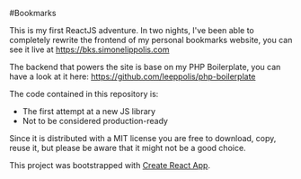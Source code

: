 #Bookmarks

This is my first ReactJS adventure. In two nights, I've been able to completely rewrite the frontend of my personal bookmarks website, you can see it live at https://bks.simonelippolis.com

The backend that powers the site is base on my PHP Boilerplate, you can have a look at it here: https://github.com/leeppolis/php-boilerplate

The code contained in this repository is:

- The first attempt at a new JS library
- Not to be considered production-ready

Since it is distributed with a MIT license you are free to download, copy, reuse it, but please be aware that it might not be a good choice.

This project was bootstrapped with [Create React App](https://github.com/facebookincubator/create-react-app).

